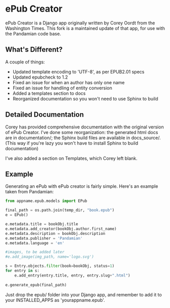 # ePub Creator #

ePub Creator is a Django app originally written by Corey Oordt from the Washington Times. This fork is a maintained update of that app, for use with the Pandamian code base.

## What's Different? ##

A couple of things:

* Updated template encoding to 'UTF-8', as per EPUB2.01 specs
* Updated epubcheck to 1.2
* Fixed an issue for when an author has only one name
* Fixed an issue for handling of entity conversion
* Added a templates section to docs
* Reorganized documentation so you won't need to use Sphinx to build 


## Detailed Documentation ##

Corey has provided comprehensive documentation with the original version of ePub Creator. I've done some reorganization: the generated html docs are in documentation/; the Sphinx build files are available in docs_source/. (This way if you're lazy you won't have to install Sphinx to build documentation)

I've also added a section on Templates, which Corey left blank.

## Example ##

Generating an ePub with ePub creator is fairly simple. Here's an example taken from Pandamian:

```python
from appname.epub.models import EPub

final_path = os.path.join(temp_dir, "book.epub") 
e = EPub()

e.metadata.title = bookObj.title
e.metadata.add_creator(bookObj.author.first_name)
e.metadata.description = bookObj.description
e.metadata.publisher = 'Pandamian'
e.metadata.language = 'en'

#images, to be added later
#e.add_image(img_path, name='logo.svg')

s = Entry.objects.filter(book=bookObj, status=1)
for entry in s:
    e.add_entry(entry.title, entry, entry.slug+".html")
    
e.generate_epub(final_path)
```

Just drop the epub/ folder into your Django app, and remember to add it to your INSTALLED_APPS as 'yourappname.epub'. 



